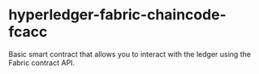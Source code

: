 
# hyperledger-fabric-chaincode-fcacc

Basic smart contract that allows you to interact with the ledger using the Fabric contract API.
